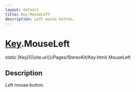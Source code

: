 ```yaml
---
layout: default
title: Key.MouseLeft
description: Left mouse button.
---
```

# [Key]({{site.url}}/Pages/StereoKit/Key.html).MouseLeft

<div class='signature' markdown='1'>
static [Key]({{site.url}}/Pages/StereoKit/Key.html) MouseLeft
</div>

## Description
Left mouse button.


